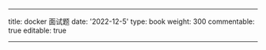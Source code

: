 ---

title: docker 面试题
date: '2022-12-5'
type: book
weight: 300
commentable: true
editable: true

---